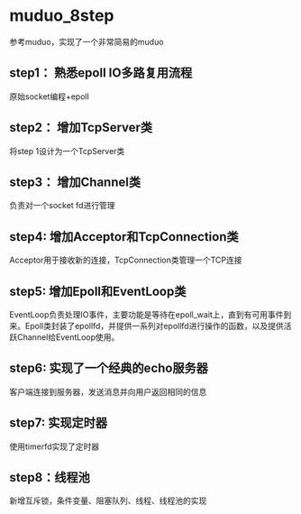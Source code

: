 # muduo_8step

参考muduo，实现了一个非常简易的muduo

## step1： 熟悉epoll IO多路复用流程
原始socket编程+epoll

## step2： 增加TcpServer类
将step 1设计为一个TcpServer类

## step3： 增加Channel类
负责对一个socket fd进行管理

## step4:  增加Acceptor和TcpConnection类
Acceptor用于接收新的连接，TcpConnection类管理一个TCP连接

## step5:  增加Epoll和EventLoop类
EventLoop负责处理IO事件，主要功能是等待在epoll_wait上，直到有可用事件到来。Epoll类封装了epollfd，并提供一系列对epollfd进行操作的函数，以及提供活跃Channel给EventLoop使用。

## step6: 实现了一个经典的echo服务器
客户端连接到服务器，发送消息并向用户返回相同的信息

## step7: 实现定时器
使用timerfd实现了定时器

## step8：线程池
新增互斥锁，条件变量、阻塞队列、线程、线程池的实现
